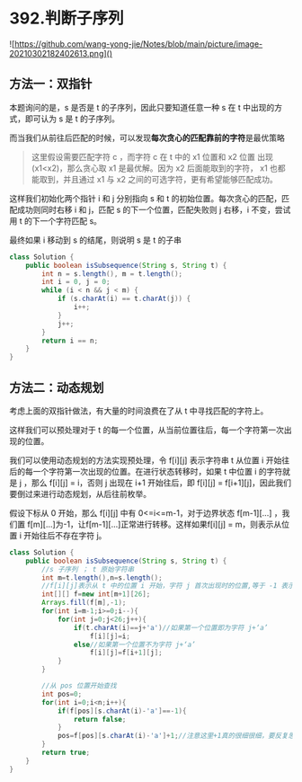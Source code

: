 # 392.判断子序列

![https://github.com/wang-yong-jie/Notes/blob/main/picture/image-20210302182402613.png]()

## 方法一：双指针

本题询问的是，s 是否是 t 的子序列，因此只要知道任意一种 s 在 t 中出现的方式，即可认为 s 是 t 的子序列。

而当我们从前往后匹配的时候，可以发现**每次贪心的匹配靠前的字符**是最优策略

>这里假设需要匹配字符 c ，而字符 c 在  t 中的 x1 位置和 x2 位置 出现(x1<x2)，那么贪心取 x1 是最优解。因为 x2 后面能取到的字符， x1 也都能取到，并且通过 x1 与 x2 之间的可选字符，更有希望能够匹配成功。

这样我们初始化两个指针 i 和 j 分别指向 s 和 t 的初始位置。每次贪心的匹配，匹配成功则同时右移 i 和 j，匹配 s 的下一个位置，匹配失败则 j 右移，i 不变，尝试用 t 的下一个字符匹配 s。

最终如果 i 移动到 s 的结尾，则说明 s 是 t 的子串

```java
class Solution {
    public boolean isSubsequence(String s, String t) {
        int n = s.length(), m = t.length();
        int i = 0, j = 0;
        while (i < n && j < m) {
            if (s.charAt(i) == t.charAt(j)) {
                i++;
            }
            j++;
        }
        return i == n;
    }
}
```

## 方法二：动态规划

考虑上面的双指针做法，有大量的时间浪费在了从 t 中寻找匹配的字符上。

这样我们可以预处理对于 t 的每一个位置，从当前位置往后，每一个字符第一次出现的位置。

我们可以使用动态规划的方法实现预处理，令 f\[i][j] 表示字符串 t 从位置 i 开始往后的每一个字符第一次出现的位置。在进行状态转移时，如果 t 中位置 i 的字符就是 j ，那么 f\[i][j] = i，否则 j 出现在 i+1 开始往后，即 f\[i][j] =  f\[i+1][j]，因此我们要倒过来进行动态规划，从后往前枚举。

假设下标从 0 开始，那么   f\[i][j] 中有 0<=i<=m-1，对于边界状态 f\[m-1][...] ，我们置 f\[m][...]为-1，让f\[m-1][...]正常进行转移。这样如果f\[i][j] = m，则表示从位置 i 开始往后不存在字符 j。

```java
class Solution {
    public boolean isSubsequence(String s, String t) {
        //s 子序列 ； t 原始字符串
        int m=t.length(),n=s.length();
        //f[i][j]表示从 t 中的位置 i 开始，字符 j 首次出现时的位置,等于 -1 表示不存在该字符
        int[][] f=new int[m+1][26];
        Arrays.fill(f[m],-1);
        for(int i=m-1;i>=0;i--){
            for(int j=0;j<26;j++){
                if(t.charAt(i)==j+'a')//如果第一个位置即为字符 j+‘a’
                    f[i][j]=i;
                else//如果第一个位置不为字符 j+‘a’
                    f[i][j]=f[i+1][j];
            }
        }

        //从 pos 位置开始查找
        int pos=0;
        for(int i=0;i<n;i++){
            if(f[pos][s.charAt(i)-'a']==-1){
                return false;
            }
            pos=f[pos][s.charAt(i)-'a']+1;//注意这里+1真的很细很细，要反复思考
        }
        return true;
    }
}
```





